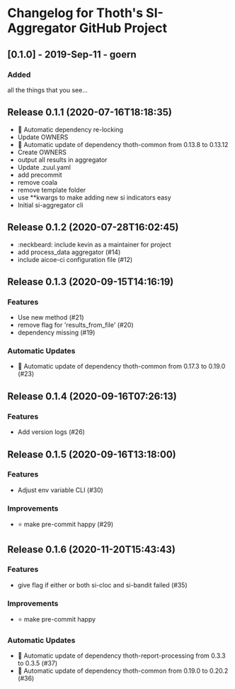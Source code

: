 # Changelog for Thoth's SI-Aggregator GitHub Project

## [0.1.0] - 2019-Sep-11 - goern

### Added

all the things that you see...

## Release 0.1.1 (2020-07-16T18:18:35)
* :pushpin: Automatic dependency re-locking
* Update OWNERS
* :pushpin: Automatic update of dependency thoth-common from 0.13.8 to 0.13.12
* Create OWNERS
* output all results in aggregator
* Update .zuul.yaml
* add precommit
* remove coala
* remove template folder
* use **kwargs to make adding new si indicators easy
* Initial si-aggregator cli

## Release 0.1.2 (2020-07-28T16:02:45)
* :neckbeard: include kevin as a maintainer for project
* add process_data aggregator (#14)
* include aicoe-ci configuration file (#12)

## Release 0.1.3 (2020-09-15T14:16:19)
### Features
* Use new method (#21)
* remove flag for 'results_from_file' (#20)
* dependency missing (#19)
### Automatic Updates
* :pushpin: Automatic update of dependency thoth-common from 0.17.3 to 0.19.0 (#23)

## Release 0.1.4 (2020-09-16T07:26:13)
### Features
* Add version logs (#26)

## Release 0.1.5 (2020-09-16T13:18:00)
### Features
* Adjust env variable CLI (#30)
### Improvements
* :star: make pre-commit happy (#29)

## Release 0.1.6 (2020-11-20T15:43:43)
### Features
* give flag if either or both si-cloc and si-bandit failed (#35)
### Improvements
* :star: make pre-commit happy
### Automatic Updates
* :pushpin: Automatic update of dependency thoth-report-processing from 0.3.3 to 0.3.5 (#37)
* :pushpin: Automatic update of dependency thoth-common from 0.19.0 to 0.20.2 (#36)
